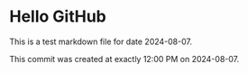 # Hello GitHub
This is a test markdown file for date 2024-08-07.

This commit was created at exactly 12:00 PM on 2024-08-07.
